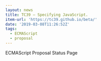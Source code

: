 ```yaml
---
layout: news
title: TC39 – Specifying JavaScript.
item-url: 'https://tc39.github.io/beta/'
date: '2019-03-08T11:26:52Z'
tags:
  - ECMAScript
  - proposal
---
```

ECMAScript Proposal Status Page
